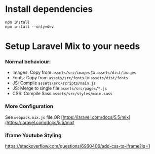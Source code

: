# Install dependencies

```
npm install
npm install --only=dev
```

# Setup Laravel Mix to your needs

### Normal behaviour:
- Images: Copy from `assets/src/images` to `assets/dist/images`
- Fonts: Copy from `assets/src/fonts` to `assets/dist/fonts`
- JS: Compile `assets/src/scripts/main.js`
- JS: Merge to single file `assets/src/pages/*.js`
- CSS: Compile Sass `assets/src/styles/main.sass`

### More Configuration
See `webpack.mix.js` file OR [https://laravel.com/docs/5.5/mix](https://laravel.com/docs/5.5/mix)


### iframe Youtube Styling 
https://stackoverflow.com/questions/6960406/add-css-to-iframe?lq=1